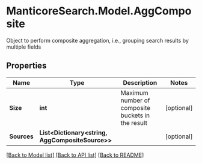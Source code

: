 # ManticoreSearch.Model.AggComposite
Object to perform composite aggregation, i.e., grouping search results by multiple fields

## Properties

Name | Type | Description | Notes
------------ | ------------- | ------------- | -------------
**Size** | **int** | Maximum number of composite buckets in the result | [optional] 
**Sources** | **List&lt;Dictionary&lt;string, AggCompositeSource&gt;&gt;** |  | [optional] 

[[Back to Model list]](../README.md#documentation-for-models) [[Back to API list]](../README.md#documentation-for-api-endpoints) [[Back to README]](../README.md)

